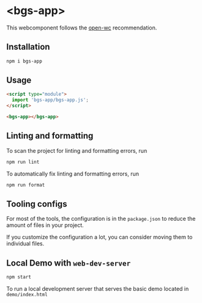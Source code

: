 # \<bgs-app>

This webcomponent follows the [open-wc](https://github.com/open-wc/open-wc) recommendation.

## Installation

```bash
npm i bgs-app
```

## Usage

```html
<script type="module">
  import 'bgs-app/bgs-app.js';
</script>

<bgs-app></bgs-app>
```

## Linting and formatting

To scan the project for linting and formatting errors, run

```bash
npm run lint
```

To automatically fix linting and formatting errors, run

```bash
npm run format
```


## Tooling configs

For most of the tools, the configuration is in the `package.json` to reduce the amount of files in your project.

If you customize the configuration a lot, you can consider moving them to individual files.

## Local Demo with `web-dev-server`

```bash
npm start
```

To run a local development server that serves the basic demo located in `demo/index.html`
